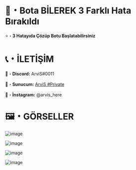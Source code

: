 # 🤖・Bota BİLEREK 3 Farklı Hata Bırakıldı
⭐・__3 Hatayıda Çözüp Botu Başlatabilirsiniz__
# 

# 📞・İLETİŞİM
💙・**Discord:** ArviS#0011

🔗・**Sunucum:** [ArviS #Private](https://discord.gg/3AfAFE5qYg)

💜・**İnstagram:** @arvis_here
#

# 🖼️・GÖRSELLER
![image](https://user-images.githubusercontent.com/69751083/202910668-61fa9f98-49bd-4496-bc5f-065e986e33f5.png)

![image](https://user-images.githubusercontent.com/69751083/202910670-778574cb-f6d9-4a9d-b56c-2cfd8325dbc8.png)

![image](https://user-images.githubusercontent.com/69751083/202910675-f3077c3a-e0ea-4b73-8c9b-94a544e635a8.png)

![image](https://user-images.githubusercontent.com/69751083/202910678-56f12a01-07ec-4e41-b37f-3d30dc636b62.png)

